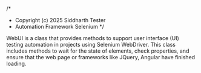 /*
 * Copyright (c) 2025 Siddharth Tester
 * Automation Framework Selenium
 */

WebUI is a class that provides methods to support user interface (UI) testing automation in projects using Selenium WebDriver. This class includes methods to wait for the state of elements, check properties, and ensure that the web page or frameworks like JQuery, Angular have finished loading.
